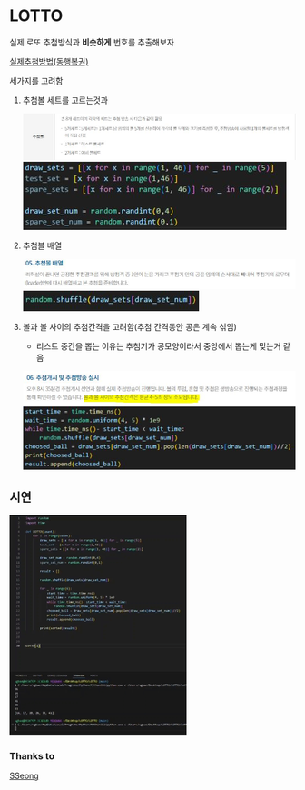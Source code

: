 # LOTTO


실제 로또 추첨방식과 **비슷하게** 번호를 추출해보자

[실제추첨방법(동행복권)](https://www.dhlottery.co.kr/gameInfo.do?method=lotMethod)

세가지를 고려함

1. 추첨볼 세트를 고르는것과

    ![](/pic/choice_ball_set.JPG)
    ![](/pic/choice_code.JPG)

2. 추첨볼 배열

    ![](/pic/ball_arrangement.JPG)
    ![](/pic/ball_arrangement_code.JPG)

3. 볼과 볼 사이의 추첨간격을 고려함(추첨 간격동안 공은 계속 섞임)
    - 리스트 중간을 뽑는 이유는 추첨기가 공모양이라서 중앙에서 뽑는게 맞는거 같음

    ![](/pic/choose_Interval.JPG)
    ![](/pic/choose_Interval_code.JPG)




## 시연
![시연](/pic/VideoEditor_20241027_124944.gif)






### Thanks to

[SSeong](https://github.com/tddudwns1)